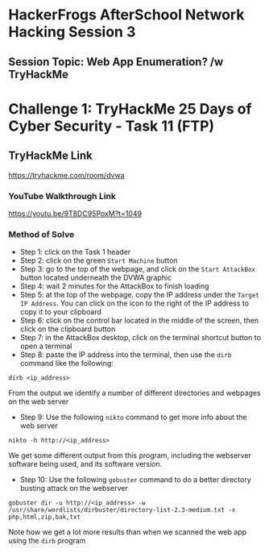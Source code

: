# HackerFrogs AfterSchool Network Hacking Session 3
## Session Topic: Web App Enumeration? /w TryHackMe
# Challenge 1: TryHackMe 25 Days of Cyber Security - Task 11 (FTP)
## TryHackMe Link
https://tryhackme.com/room/dvwa
### YouTube Walkthrough Link
https://youtu.be/9T8DC95PoxM?t=1049
### Method of Solve
* Step 1: click on the Task 1 header
* Step 2: click on the green `Start Machine` button
* Step 3: go to the top of the webpage, and click on the `Start AttackBox` button located underneath the DVWA graphic
* Step 4: wait 2 minutes for the AttackBox to finish loading
* Step 5: at the top of the webpage, copy the IP address under the `Target IP Address`. You can click on the icon to the right of the IP address to copy it to your clipboard
* Step 6: click on the control bar located in the middle of the screen, then click on the clipboard button
* Step 7: in the AttackBox desktop, click on the terminal shortcut button to open a terminal
* Step 8: paste the IP address into the terminal, then use the `dirb` command like the following:
```
dirb <ip_address>
```
From the output we identify a number of different directories and webpages on the web server
* Step 9: Use the following `nikto` command to get more info about the web server
```
nikto -h http://<ip_address>
```
We get some different output from this program, including the webserver software being used, and its software version.
* Step 10: Use the following `gobuster` command to do a better directory busting attack on the webserver
```
gobuster dir -u http://<ip_address> -w /usr/share/wordlists/dirbuster/directory-list-2.3-medium.txt -x php,html,zip,bak,txt
```
Note how we get a lot more results than when we scanned the web app using the `dirb` program
